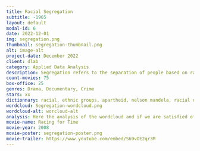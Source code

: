 ```yaml
---
title: Racial Segregation
subtitle: -1965
layout: default
modal-id: 6
date: 2022-12-01
img: segregation.png
thumbnail: segregation-thumbnail.png
alt: image-alt
project-date: December 2022
client: dlab
category: Applied Data Analysis
description: Segregation refers to the separation of people based on race, ethnicity, religion, or other social or cultural characteristics. It is a longstanding issue in many societies and has often been used as a means of discrimination and oppression. Throughout history, segregation has taken many forms, including the separation of schools, housing, and public facilities based on race. In the United States, segregation was legally enforced through the "Jim Crow" laws in the South until the Civil Rights Act of 1964 and the Voting Rights Act of 1965 were passed. Despite these efforts, segregation persists in various forms and is still a major issue in many parts of the world.
count-movies: 75
box-office: 25
genres: Drama, Documentary, Crime
stars: xx
dictionnary: racial, ethnic groups, apartheid, nelson mandela, racial discrimination, jim crow laws, white supremacy, interracial marriage, rosa parks, martin luther king jr, civil rights, negro, discrimination, segregation, violance, colored districts, ku klux klan, kkk.
wordcloud: Segregation-wordcloud.png
wordcloud-alt: worcloud-alt
analysis: Here the analysis of the wordcloud and if we are satisfied of the classification.
movie-name: Racing for Time
movie-year: 2008
movie-poster: segregation-poster.png
movie-trailer: https://www.youtube.com/embed/S69vOE2qr3M
---
```

